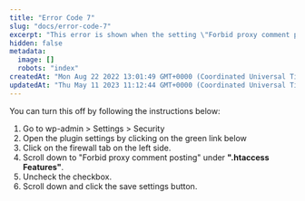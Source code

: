 ```yaml
---
title: "Error Code 7"
slug: "docs/error-code-7"
excerpt: "This error is shown when the setting \"Forbid proxy comment posting\" is enabled. If your website passes through a proxy first then it's possible that this is causing a false positive."
hidden: false
metadata: 
  image: []
  robots: "index"
createdAt: "Mon Aug 22 2022 13:01:49 GMT+0000 (Coordinated Universal Time)"
updatedAt: "Thu May 11 2023 11:12:44 GMT+0000 (Coordinated Universal Time)"
---
```

You can turn this off by following the instructions below:

<ol><li>Go to wp-admin > Settings > Security</li>
<li>Open the plugin settings by clicking on the green link below</li>
<li>Click on the firewall tab on the left side.</li>
<li>Scroll down to "Forbid proxy comment posting" under <b>".htaccess Features"</b>.</li>
<li>Uncheck the checkbox.</li>
<li>Scroll down and click the save settings button.</li>
</ol>
